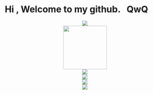 #  Hi , Welcome to my github.  &nbsp;&nbsp;QwQ

<div align="center"> <img src="https://metrics.lecoq.io/LiuLuYiHua?template=classic&config.timezone=Asia%2FShanghai"> </div>
<div align="center"> <img height="137px" src="https://github-readme-stats.vercel.app/api?username=LiuLuYiHua&hide_title=true&hide_border=true&show_icons=trueline_height=21&theme=graywhite" /> </div>
<div align="center"> <img src="https://github-readme-stats.vercel.app/api/top-langs/?username=LiuLuYiHua&hide_title=true&hide_border=true&layout=compact&langs_count=6&theme=graywhite" /> </div>
<div align="center"> <img src="https://visitor-badge.glitch.me/badge?page_id=LiuLuYiHua" /> </div>
<!-- <div align="center"> <img src="https://activity-graph.herokuapp.com/graph?username=LiuLuYiHua&theme=rogue" /> </div> -->
<div align="center"> <img src="https://github-readme-streak-stats.herokuapp.com/?user=LiuLuYiHua" /> </div>
<div align="center"> <img src="https://stats.justsong.cn/api/csdn?id=LiuLuYiHua"> </div>
